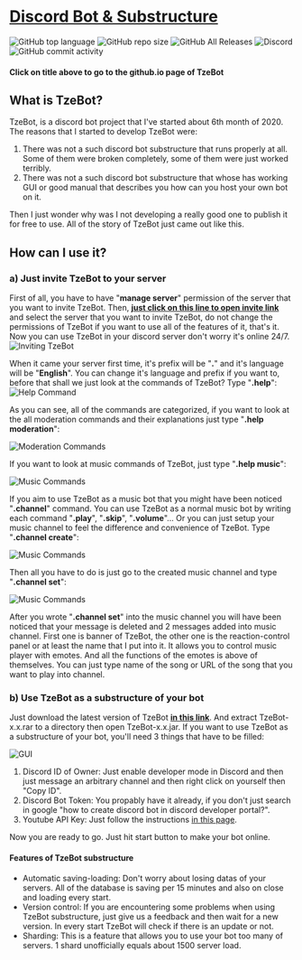 # <a href="https://tzesh.github.io/TzeBot/">Discord Bot & Substructure</a>
![GitHub top language](https://img.shields.io/github/languages/top/Tzesh/TzeBot) ![GitHub repo size](https://img.shields.io/github/repo-size/Tzesh/TzeBot) ![GitHub All Releases](https://img.shields.io/github/downloads/Tzesh/TzeBot/total) ![Discord](https://img.shields.io/discord/751063002291241033?label=support-channel) ![GitHub commit activity](https://img.shields.io/github/commit-activity/y/Tzesh/TzeBot)
#### Click on title above to go to the github.io page of TzeBot
## What is TzeBot?
TzeBot, is a discord bot project that I've started about 6th month of 2020. The reasons that I started to develop TzeBot were:
1. There was not a such discord bot substructure that runs properly at all. Some of them were broken completely, some of them were just worked terribly.
2. There was not a such discord bot substructure that whose has working GUI or good manual that describes you how can you host your own bot on it.

Then I just wonder why was I not developing a really good one to publish it for free to use. All of the story of TzeBot just came out like this.

## How can I use it?
### a) Just invite TzeBot to your server
First of all, you have to have "**manage server**" permission of the server that you want to invite TzeBot. Then, <a href="https://discord.com/oauth2/authorize?client_id=700416851678855168&scope=bot&permissions=1379216720">**just click on this line to open invite link**</a> and select the server that you want to invite TzeBot, do not change the permissions of TzeBot if you want to use all of the features of it, that's it. Now you can use TzeBot in your discord server don't worry it's online 24/7. 
![Inviting TzeBot](https://i.imgur.com/M0ED2Q0.png)

When it came your server first time, it's prefix will be "**.**" and it's language will be "**English**". You can change it's language and prefix if you want to, before that shall we just look at the commands of TzeBot? Type "**.help**":
![Help Command](https://i.imgur.com/WlFcuRG.png)

As you can see, all of the commands are categorized, if you want to look at the all moderation commands and their explanations just type "**.help moderation**":


![Moderation Commands](https://i.imgur.com/3g4MRSA.png)

If you want to look at music commands of TzeBot, just type "**.help music**":


![Music Commands](https://i.imgur.com/mO0KUxA.png)

If you aim to use TzeBot as a music bot that you might have been noticed "**.channel**" command. You can use TzeBot as a normal music bot by writing each command "**.play**", "**.skip**", "**.volume**"... Or you can just setup your music channel to feel the difference and convenience of TzeBot. Type "**.channel create**":

![Music Commands](https://i.imgur.com/aAQo1Xc.png)

Then all you have to do is just go to the created music channel and type "**.channel set**":

![Music Commands](https://i.imgur.com/hk34y5v.png)

After you wrote "**.channel set**" into the music channel you will have been noticed that your message is deleted and 2 messages added into music channel. First one is banner of TzeBot, the other one is the reaction-control panel or at least the name that I put into it. It allows you to control music player with emotes. And all the functions of the emotes is above of themselves. You can just type name of the song or URL of the song that you want to play into channel.

### b) Use TzeBot as a substructure of your bot

Just download the latest version of TzeBot <a href="https://github.com/Tzesh/TzeBot/releases">**in this link**</a>. And extract TzeBot-x.x.rar to a directory then open TzeBot-x.x.jar. If you want to use TzeBot as a substructure of your bot, you'll need 3 things that have to be filled:

![GUI](https://tzesh.github.io/TzeBot/img/GUI.PNG)

1. Discord ID of Owner: Just enable developer mode in Discord and then just message an arbitrary channel and then right click on yourself then "Copy ID".
2. Discord Bot Token: You propably have it already, if you don't just search in google "how to create discord bot in discord developer portal?".
3. Youtube API Key: Just follow the instructions <a href="https://developers.google.com/youtube/v3/getting-started">in this page</a>.

Now you are ready to go. Just hit start button to make your bot online.

#### Features of TzeBot substructure
* Automatic saving-loading: Don't worry about losing datas of your servers. All of the database is saving per 15 minutes and also on close and loading every start.
* Version control: If you are encountering some problems when using TzeBot substructure, just give us a feedback and then wait for a new version. In every start TzeBot will check if there is an update or not.
* Sharding: This is a feature that allows you to use your bot too many of servers. 1 shard unofficially equals about 1500 server load.
